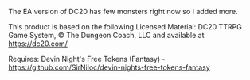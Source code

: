 The EA version of DC20 has few monsters right now so I added more.

This product is based on the following Licensed Material:
 DC20 TTRPG Game System, © The Dungeon Coach, LLC and available at https://dc20.com/

Requires: Devin Night's Free Tokens (Fantasy) - https://github.com/SirNiloc/devin-nights-free-tokens-fantasy
